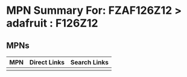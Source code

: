 



# MPN Summary For: FZAF126Z12 > adafruit : F126Z12

## MPNs
  

|MPN|Direct Links|Search Links|
| :--- | :--- | :--- |
||||
